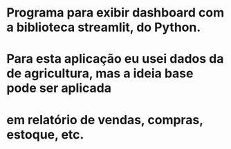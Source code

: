 # Programa para exibir dashboard com a biblioteca streamlit, do Python.
# Para esta aplicação eu usei dados da de agricultura, mas a ideia base pode ser aplicada
# em relatório de vendas, compras, estoque, etc.
